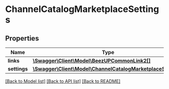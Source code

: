 # ChannelCatalogMarketplaceSettings

## Properties
Name | Type | Description | Notes
------------ | ------------- | ------------- | -------------
**links** | [**\Swagger\Client\Model\BeezUPCommonLink2[]**](BeezUPCommonLink2.md) |  | [optional] 
**settings** | [**\Swagger\Client\Model\ChannelCatalogMarketplaceSetting[]**](ChannelCatalogMarketplaceSetting.md) |  | [optional] 

[[Back to Model list]](../README.md#documentation-for-models) [[Back to API list]](../README.md#documentation-for-api-endpoints) [[Back to README]](../README.md)


